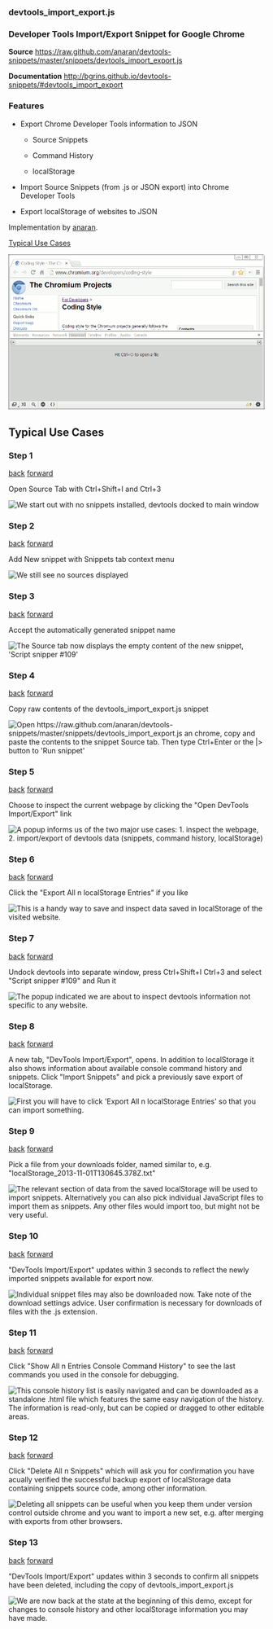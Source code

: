 ### devtools_import_export.js

### Developer Tools Import/Export Snippet for Google Chrome

**Source** https://raw.github.com/anaran/devtools-snippets/master/snippets/devtools_import_export.js

**Documentation** http://bgrins.github.io/devtools-snippets/#devtools_import_export

### Features

-  Export Chrome Developer Tools information to JSON

    - Source Snippets

    - Command History

    - localStorage

-  Import Source Snippets (from .js or JSON export) into Chrome Developer Tools

-  Export localStorage of websites to JSON

Implementation by [anaran](https://github.com/anaran).

[Typical Use Cases](#step-1)

[![devtools_import_export](devtools_import_export.gif)](devtools_import_export.js)

## Typical Use Cases

### Step 1

[back](step-13) [forward](step-2)

Open Source Tab with Ctrl+Shift+I and Ctrl+3

![][dtie01]

### Step 2

[back](step-1) [forward](step-3)

Add New snippet with Snippets tab context menu

![][dtie02]

### Step 3

[back](step-2) [forward](step-4)

Accept the automatically generated snippet name

![][dtie03]

### Step 4

[back](step-3) [forward](step-5)

Copy raw contents of the devtools_import_export.js snippet

![][dtie04]

### Step 5

[back](step-4) [forward](step-6)

Choose to inspect the current webpage by clicking the "Open DevTools Import/Export" link

![][dtie05]

### Step 6

[back](step-5) [forward](step-7)

Click the "Export All n localStorage Entries" if you like

![][dtie06]

### Step 7

[back](step-6) [forward](step-8)

Undock devtools into separate window, press Ctrl+Shift+I Ctrl+3 and select "Script snipper #109" and Run it

![][dtie07]

### Step 8

[back](step-7) [forward](step-9)

A new tab, "DevTools Import/Export", opens. In addition to localStorage it also shows information about available console command history and snippets. Click "Import Snippets" and pick a previously save export of localStorage.

![][dtie08]

### Step 9

[back](step-8) [forward](step-10)

Pick a file from your downloads folder, named similar to, e.g. "localStorage_2013-11-01T130645.378Z.txt"

![][dtie09]

### Step 10

[back](step-9) [forward](step-11)

"DevTools Import/Export" updates within 3 seconds to reflect the newly imported snippets available for export now.

![][dtie10]

### Step 11

[back](step-10) [forward](step-12)

Click "Show All n Entries Console Command History" to see the last commands you used in the console for debugging.

![][dtie11]

### Step 12

[back](step-11) [forward](step-13)

Click "Delete All n Snippets" which will ask you for confirmation you have acually verified the successful backup export of localStorage data containing snippets source code, among other information.

![][dtie12]

### Step 13

[back](step-12) [forward](step-1)

"DevTools Import/Export" updates within 3 seconds to confirm all snippets have been deleted, including the copy of devtools_import_export.js

![][dtie13]


[dtie01]: dtie01.png "We start out with no snippets installed, devtools docked to main window"
[dtie02]: dtie02.png "We still see no sources displayed"
[dtie03]: dtie03.png "The Source tab now displays the empty content of the new snippet, 'Script snipper #109'"
[dtie04]: dtie04.png "Open https://raw.github.com/anaran/devtools-snippets/master/snippets/devtools_import_export.js an chrome, copy and paste the contents to the snippet Source tab. Then type Ctrl+Enter or the |> button to 'Run snippet'"
[dtie05]: dtie05.png "A popup informs us of the two major use cases: 1. inspect the webpage, 2. import/export of devtools data (snippets, command history, localStorage)"
[dtie06]: dtie06.png "This is a handy way to save and inspect data saved in localStorage of the visited website."
[dtie07]: dtie07.png "The popup indicated we are about to inspect devtools information not specific to any website."
[dtie08]: dtie08.png "First you will have to click 'Export All n localStorage Entries' so that you can import something."
[dtie09]: dtie09.png "The relevant section of data from the saved localStorage will be used to import snippets. Alternatively you can also pick individual JavaScript files to import them as snippets. Any other files would import too, but might not be very useful."
[dtie10]: dtie10.png "Individual snippet files may also be downloaded now. Take note of the download settings advice. User confirmation is necessary for downloads of files with the .js extension."
[dtie11]: dtie11.png "This console history list is easily navigated and can be downloaded as a standalone .html file which features the same easy navigation of the history. The information is read-only, but can be copied or dragged to other editable areas."
[dtie12]: dtie12.png "Deleting all snippets can be useful when you keep them under version control outside chrome and you want to import a new set, e.g. after merging with exports from other browsers."
[dtie13]: dtie13.png "We are now back at the state at the beginning of this demo, except for changes to console history and other localStorage information you may have made."
